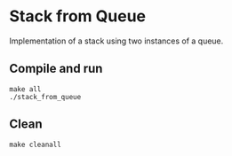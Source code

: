 # Stack from Queue

Implementation of a stack using two instances of a queue.

## Compile and run

    make all
    ./stack_from_queue

## Clean

    make cleanall
